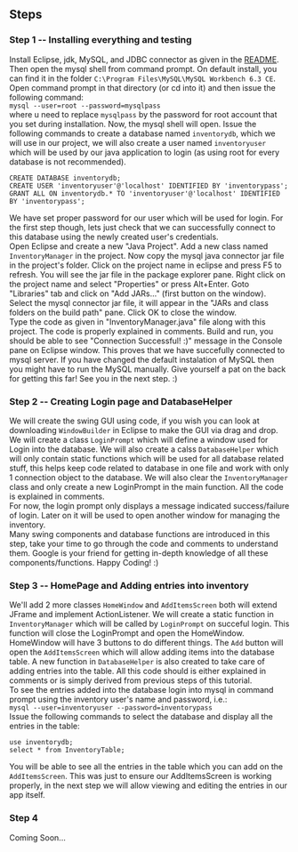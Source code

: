## Steps
### Step 1 -- Installing everything and testing
Install Eclipse, jdk, MySQL, and JDBC connector as given in the [README](README.md). Then open the mysql shell from command prompt. On default install, you can find it in the folder `C:\Program Files\MySQL\MySQL Workbench 6.3 CE`. Open command prompt in that directory (or cd into it) and then issue the following command:  
`mysql --user=root --password=mysqlpass`  
where u need to replace `mysqlpass` by the password for root account that you set during installation. Now, the mysql shell will open. Issue the following commands to create a database named `inventorydb`, which we will use in our project, we will also create a user named `inventoryuser` which will be used by our java application to login (as using root for every database is not recommended).  
```
CREATE DATABASE inventorydb;
CREATE USER 'inventoryuser'@'localhost' IDENTIFIED BY 'inventorypass';
GRANT ALL ON inventorydb.* TO 'inventoryuser'@'localhost' IDENTIFIED BY 'inventorypass';
```
We have set proper password for our user which will be used for login. For the first step though, lets just check that we can successfully connect to this database using the newly created user's credentials.  
Open Eclipse and create a new "Java Project". Add a new class named `InventoryManager` in the project. Now copy the mysql java connector jar file in the project's folder. Click on the project name in eclipse and press F5 to refresh. You will see the jar file in the package explorer pane. Right click on the project name and select "Properties" or press Alt+Enter. Goto "Libraries" tab and click on "Add JARs..." (first button on the window). Select the mysql connector jar file, it will appear in the "JARs and class folders on the build path" pane. Click OK to close the window.  
Type the code as given in "InventoryManager.java" file along with this project. The code is properly explained in comments. Build and run, you should be able to see "Connection Successful! :)" message in the Console pane on Eclipse window. This proves that we have succefully connected to mysql server. If you have changed the default instalation of MySQL then you might have to run the MySQL manually. Give yourself a pat on the back for getting this far! See you in the next step. :)  

### Step 2 -- Creating Login page and DatabaseHelper
We will create the swing GUI using code, if you wish you can look at downloading `WindowBuilder` in Eclipse to make the GUI via drag and drop. We will create a class `LoginPrompt` which will define a window used for Login into the database. We will also create a calss `DatabaseHelper` which will only contain static functions which will be used for all database related stuff, this helps keep code related to database in one file and work with only 1 connection object to the database. We will also clear the `InventoryManager` class and only create a new LoginPrompt in the main function. All the code is explained in comments.  
For now, the login prompt only displays a message indicated success/failure of login. Later on it will be used to open another window for managing the inventory.  
Many swing components and database functions are introduced in this step, take your time to go through the code and comments to understand them. Google is your friend for getting in-depth knowledge of all these components/functions. Happy Coding! :)  

### Step 3 -- HomePage and Adding entries into inventory
We'll add 2 more classes `HomeWindow` and `AddItemsScreen` both will extend JFrame and implement ActionListener. We will create a static function in `InventoryManager` which will be called by `LoginPrompt` on succeful login. This function will close the LoginPrompt and open the HomeWindow.  
HomeWindow will have 3 buttons to do different things. The `Add` button will open the `AddItemsScreen` which will allow adding items into the database table. A new function in `DatabaseHelper` is also created to take care of adding entries into the table. All this code should is either explained in comments or is simply derived from previous steps of this tutorial.  
To see the entries added into the database login into mysql in command prompt using the inventory user's name and password, i.e.:  
`mysql --user=inventoryuser --password=inventorypass`  
Issue the following commands to select the database and display all the entries in the table:  
```
use inventorydb;
select * from InventoryTable;
```
You will be able to see all the entries in the table which you can add on the `AddItemsScreen`. This was just to ensure our AddItemsScreen is working properly, in the next step we will allow viewing and editing the entries in our app itself.  

### Step 4
Coming Soon...
